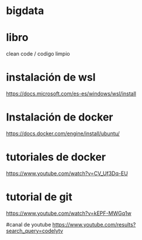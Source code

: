 # bigdata

# libro
clean code / codigo limpio

# instalación de wsl
https://docs.microsoft.com/es-es/windows/wsl/install

# Instalación de docker 
https://docs.docker.com/engine/install/ubuntu/

# tutoriales de docker
https://www.youtube.com/watch?v=CV_Uf3Dq-EU

# tutorial de git 
https://www.youtube.com/watch?v=kEPF-MWGq1w

#canal de youtube 
https://www.youtube.com/results?search_query=codelytv
